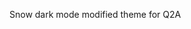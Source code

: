 


<!-- _                    _____ _                         
| |                  |_   _| |                        
| |     __ ___   ____ _| | | |__   ___ _ __ ___   ___ 
| |    / _` \ \ / / _` | | | '_ \ / _ \ '_ ` _ \ / _ \
| |___| (_| |\ V / (_| | | | | | |  __/ | | | | |  __/
\_____/\__,_| \_/ \__,_\_/ |_| |_|\___|_| |_| |_|\___|
                                                        -->
                                                       
Snow dark mode modified theme for Q2A
